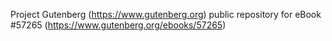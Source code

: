 Project Gutenberg (https://www.gutenberg.org) public repository for eBook #57265 (https://www.gutenberg.org/ebooks/57265)

